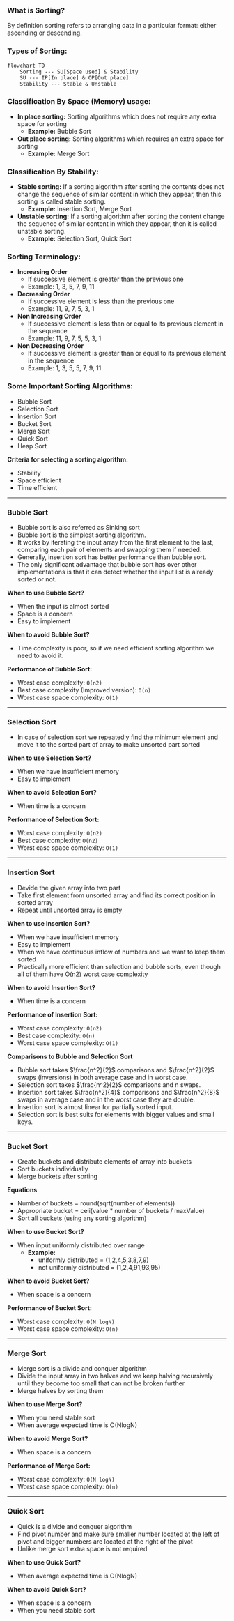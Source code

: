 ### What is Sorting?
By definition sorting refers to arranging data in a particular format: either ascending or descending.

### Types of Sorting:
```mermaid
flowchart TD
    Sorting --- SU[Space used] & Stability
    SU --- IP[In place] & OP[Out place]
    Stability --- Stable & Unstable
```

### Classification By Space (Memory) usage:
- **In place sorting:** Sorting algorithms which does not require any extra space for sorting
    - **Example:** Bubble Sort
- **Out place sorting:** Sorting algorithms which requires an extra space for sorting
    - **Example:** Merge Sort

### Classification By Stability:
- **Stable sorting:** If a sorting algorithm after sorting the contents does not change the sequence of similar content in which they appear, then this sorting is called stable sorting.
    - **Example:** Insertion Sort, Merge Sort
- **Unstable sorting:** If a sorting algorithm after sorting the content change the sequence of similar content in which they appear, then it is called unstable sorting.
    - **Example:** Selection Sort, Quick Sort

### Sorting Terminology:
- **Increasing Order**
    - If successive element is greater than the previous one
    - Example: 1, 3, 5, 7, 9, 11
- **Decreasing Order**
    - If successive element is less than the previous one
    - Example: 11, 9, 7, 5, 3, 1
- **Non Increasing Order**
    - If successive element is less than or equal to its previous element in the sequence
    - Example: 11, 9, 7, 5, 5, 3, 1
- **Non Decreasing Order**
    - If successive element is greater than or equal to its previous element in the sequence
    - Example: 1, 3, 5, 5, 7, 9, 11

### Some Important Sorting Algorithms:
- Bubble Sort
- Selection Sort
- Insertion Sort
- Bucket Sort
- Merge Sort
- Quick Sort
- Heap Sort

**Criteria for selecting a sorting algorithm:**
- Stability
- Space efficient
- Time efficient
---

### Bubble Sort
- Bubble sort is also referred as Sinking sort
- Bubble sort is the simplest sorting algorithm.
- It works by iterating the input array from the first element to the last, comparing each pair of elements and swapping them if needed.
- Generally, insertion sort has better performance than bubble sort.
- The only significant advantage that bubble sort has over other implementations is that it can detect whether the input list is already sorted or not.

**When to use Bubble Sort?**
- When the input is almost sorted
- Space is a concern
- Easy to implement

**When to avoid Bubble Sort?**
- Time complexity is poor, so if we need efficient sorting algorithm we need to avoid it.

**Performance of Bubble Sort:**
- Worst case complexity: `O(n2)`
- Best case complexity (Improved version): `O(n)`
- Worst case space complexity: `O(1)`
---

### Selection Sort
- In case of selection sort we repeatedly find the minimum element and move it to the sorted part of array to make unsorted part sorted

**When to use Selection Sort?**
- When we have insufficient memory
- Easy to implement

**When to avoid Selection Sort?**
- When time is a concern

**Performance of Selection Sort:**
- Worst case complexity: `O(n2)`
- Best case complexity: `O(n2)`
- Worst case space complexity: `O(1)`
---

### Insertion Sort
- Devide the given array into two part
- Take first element from unsorted array and find its correct position in sorted array
- Repeat until unsorted array is empty

**When to use Insertion Sort?**
- When we have insufficient memory
- Easy to implement
- When we have continuous inflow of numbers and we want to keep them sorted
- Practically more efficient than selection and bubble sorts, even though all of them have O(n2) worst case complexity

**When to avoid Insertion Sort?**
- When time is a concern

**Performance of Insertion Sort:**
- Worst case complexity: `O(n2)`
- Best case complexity: `O(n)`
- Worst case space complexity: `O(1)`

**Comparisons to Bubble and Selection Sort**
- Bubble sort takes $\frac{n^2}{2}$ comparisons and $\frac{n^2}{2}$ swaps (inversions) in both average case and in worst case.
- Selection sort takes $\frac{n^2}{2}$ comparisons and n swaps.
- Insertion sort takes $\frac{n^2}{4}$ comparisons and $\frac{n^2}{8}$ swaps in average case and in the worst case they are double.
- Insertion sort is almost linear for partially sorted input.
- Selection sort is best suits for elements with bigger values and small keys.
---

### Bucket Sort
- Create buckets and distribute elements of array into buckets
- Sort buckets individually
- Merge buckets after sorting

**Equations**
- Number of buckets = round(sqrt(number of elements))
- Appropriate bucket = celi(value * number of buckets / maxValue)
- Sort all buckets (using any sorting algorithm)

**When to use Bucket Sort?**
- When input uniformly distributed over range
    - **Example:** 
        - uniformly distributed = (1,2,4,5,3,8,7,9)
        - not uniformly distributed = (1,2,4,91,93,95)

**When to avoid Bucket Sort?**
- When space is a concern

**Performance of Bucket Sort:**
- Worst case complexity: `O(N logN)`
- Worst case space complexity: `O(n)`
---

### Merge Sort
- Merge sort is a divide and conquer algorithm
- Divide the input array in two halves and we keep halving recursively until they become too small that can not be broken further
- Merge halves by sorting them

**When to use Merge Sort?**
- When you need stable sort
- When average expected time is O(NlogN)

**When to avoid Merge Sort?**
- When space is a concern

**Performance of Merge Sort:**
- Worst case complexity: `O(N logN)`
- Worst case space complexity: `O(n)`
---

### Quick Sort
- Quick is a divide and conquer algorithm
- Find pivot number and make sure smaller number located at the left of pivot and bigger numbers are located at the right of the pivot
- Unlike merge sort extra space is not required

**When to use Quick Sort?**
- When average expected time is O(NlogN)

**When to avoid Quick Sort?**
- When space is a concern
- When you need stable sort

